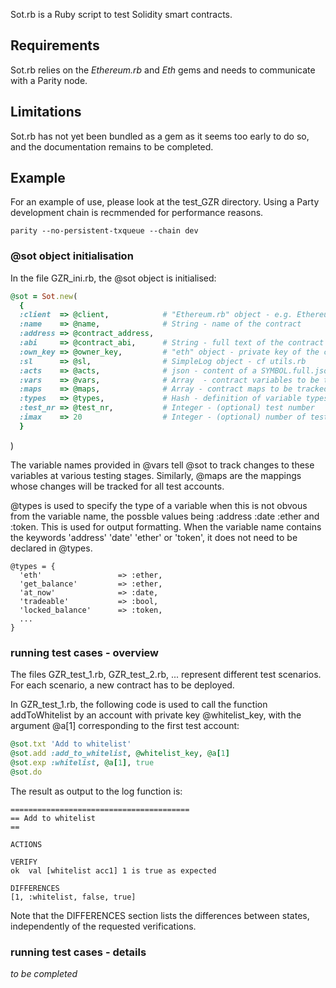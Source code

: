 Sot.rb is a Ruby script to test Solidity smart contracts.

## Requirements

Sot.rb relies on the _Ethereum.rb_ and _Eth_ gems and needs to communicate with a Parity node.

## Limitations

Sot.rb has not yet been bundled as a gem as it seems too early to do so, and the documentation remains to be completed. 

## Example

For an example of use, please look at the test_GZR directory. Using a Party development chain is recmmended for performance reasons.

```
parity --no-persistent-txqueue --chain dev
```

### @sot object initialisation

In the file GZR_ini.rb, the @sot object is initialised:

```ruby
@sot = Sot.new(
  {
  :client  => @client,            # "Ethereum.rb" object - e.g. Ethereum::HttpClient.new('http://127.0.0.1:8545')
  :name    => @name,              # String - name of the contract
  :address => @contract_address,
  :abi     => @contract_abi,      # String - full text of the contract abi
  :own_key => @owner_key,         # "eth" object - private key of the contract owner
  :sl      => @sl,                # SimpleLog object - cf utils.rb
  :acts    => @acts,              # json - content of a SYMBOL.full.json file generated using keys_create.rb
  :vars    => @vars,              # Array  - contract variables to be tracked
  :maps    => @maps,              # Array - contract maps to be tracked
  :types   => @types,             # Hash - definition of variable types (:ether, :token, :bool)
  :test_nr => @test_nr,           # Integer - (optional) test number
  :imax    => 20                  # Integer - (optional) number of test accunts to track, default = 20
  }
```
)

The variable names provided in @vars tell @sot to track changes to these variables at various testing stages. Similarly, @maps are the mappings whose changes will be tracked for all test accounts.

@types is used to specify the type of a variable when this is not obvous from the variable name, the possble values being :address :date :ether and :token. This is used for output formatting. When the variable name contains the keywords 'address' 'date' 'ether' or 'token', it does not need to be declared in @types.

```
@types = {
  'eth'                 => :ether,
  'get_balance'         => :ether,
  'at_now'              => :date,
  'tradeable'           => :bool,
  'locked_balance'      => :token,
  ...
}
```

### running test cases - overview

The files GZR_test_1.rb, GZR_test_2.rb, ... represent different test scenarios. For each scenario, a new contract has to be deployed. 

In GZR_test_1.rb, the following code is used to call the function addToWhitelist by an account with private key @whitelist_key, with the argument @a[1] corresponding to the first test account:

```ruby
@sot.txt 'Add to whitelist'
@sot.add :add_to_whitelist, @whitelist_key, @a[1]
@sot.exp :whitelist, @a[1], true
@sot.do
```

The result as output to the log function is: 

```
========================================
== Add to whitelist
== 

ACTIONS

VERIFY
ok  val [whitelist acc1] 1 is true as expected

DIFFERENCES
[1, :whitelist, false, true]
```

Note that the DIFFERENCES section lists the differences between states, independently of the requested verifications. 

### running test cases - details

_to be completed_


